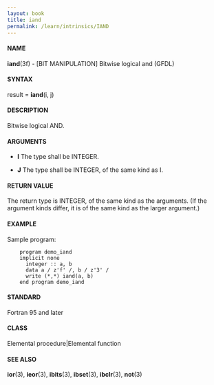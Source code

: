 ```yaml
---
layout: book
title: iand
permalink: /learn/intrinsics/IAND
---
```

#### NAME

__iand__(3f) - \[BIT MANIPULATION\] Bitwise logical and
(GFDL)

#### SYNTAX

result = __iand__(i, j)

#### DESCRIPTION

Bitwise logical AND.

#### ARGUMENTS

  - __I__
    The type shall be INTEGER.

  - __J__
    The type shall be INTEGER, of the same kind as I.

#### RETURN VALUE

The return type is INTEGER, of the same kind as the arguments. (If the
argument kinds differ, it is of the same kind as the larger argument.)

#### EXAMPLE

Sample program:

```
    program demo_iand
    implicit none
      integer :: a, b
      data a / z'f' /, b / z'3' /
      write (*,*) iand(a, b)
    end program demo_iand
```

#### STANDARD

Fortran 95 and later

#### CLASS

Elemental procedure\|Elemental function

#### SEE ALSO

__ior__(3), __ieor__(3), __ibits__(3), __ibset__(3), __ibclr__(3),
__not__(3)
